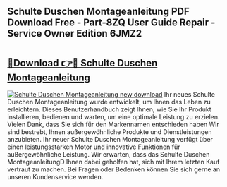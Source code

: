 ## Schulte Duschen Montageanleitung PDF Download Free - Part-8ZQ User Guide Repair - Service Owner Edition 6JMZ2

# <h2><a href="http://df7e5h.blite.top/?on=Schulte+Duschen+Montageanleitung">🔗Download 👉🔴 Schulte Duschen Montageanleitung</a></h2>

[![Schulte Duschen Montageanleitung new download](https://i.imgur.com/lujVjoI.png)](http://df7e5h.blite.top/?on=Schulte+Duschen+Montageanleitung)
Ihr neues Schulte Duschen Montageanleitung wurde entwickelt, um Ihnen das Leben zu erleichtern. Dieses Benutzerhandbuch zeigt Ihnen, wie Sie Ihr Produkt installieren, bedienen und warten, um eine optimale Leistung zu erzielen. Vielen Dank, dass Sie sich für den Markennamen entschieden haben Wir sind bestrebt, Ihnen außergewöhnliche Produkte und Dienstleistungen anzubieten. Ihr neuer Schulte Duschen Montageanleitung verfügt über einen leistungsstarken Motor und innovative Funktionen für außergewöhnliche Leistung. Wir erwarten, dass das Schulte Duschen MontageanleitungD Ihnen dabei geholfen hat, sich mit Ihrem letzten Kauf vertraut zu machen. Bei Fragen oder Bedenken können Sie sich gerne an unseren Kundenservice wenden.
